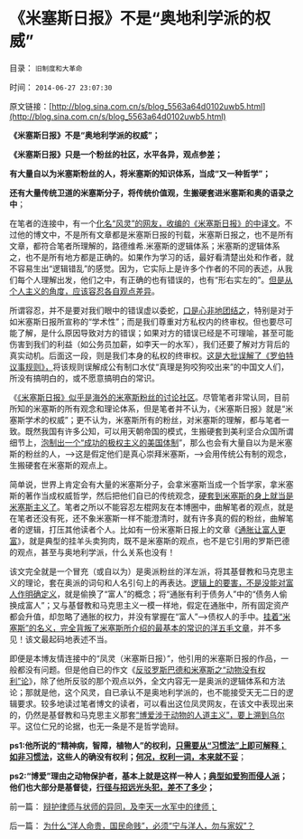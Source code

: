 # 《米塞斯日报》不是“奥地利学派的权威”

目录： `旧制度和大革命` 

时间： `2014-06-27 23:07:30` 

原文链接：[http://blog.sina.com.cn/s/blog_5563a64d0102uwb5.html](http://blog.sina.com.cn/s/blog_5563a64d0102uwb5.html)

**《米塞斯日报》不是“奥地利学派的权威”；**

**《米塞斯日报》只是一个粉丝的社区，水平各异，观点参差；**

**有大量自以为米塞斯粉丝的人，将米塞斯的知识体系，当成“又一种哲学”；**

**还有大量传统卫道的米塞斯分子，将传统价值观，生搬硬套进米塞斯和奥的语录之中**；

在笔者的连接中，有一个[化名“风灵”的网友，收编的《米塞斯日报》的中译文](http://blog.sina.com.cn/cdwdf)。不过他的博文中，不是所有文章都是米塞斯日报的刊载，米塞斯日报之，也不是所有文章，都符合笔者所理解的，路德维希.米塞斯的逻辑体系；米塞斯的逻辑体系之，也不是所有地方都是正确的。如果作为学习的话，最好看清楚出处和作者，就不容易生出“逻辑错乱”的感觉。因为，它实际上是许多个作者的不同的表述，从我们每个人理解出发，他们之中，有正确的也有错误的，也有“形右实左的”。[但是从个人主义的角度，应该容忍各自观点差异](../../../2014/6/8/自由的“个人观点扣帽子”和不恰当的“行政扣帽子”.md)。

所谓容忍，并不是要对我们眼中的错误虚以委蛇，[口是心非地团结之](../../../2014/1/12/“为了团结说假话”是民主观念中的缺德；.md)，特别是对于如米塞斯日报所宣称的“学术性”；而是我们尊重对方私权内的终审权。但也要尽可能了解，是什么原因导致对方的错误；如果对方的错误已经是不可理喻，甚至可能伤害到我们的利益（如公务员加薪，如李天一的水军），我们还要了解对方背后的真实动机。后面这一段，则是我们本身的私权的终审权。[这是大批误解了《罗伯特议事规则》，](../../../2014/2/22/敌对意形态不可以“反政府”，拒绝“妖魔化”.md)将该规则误解成公有制口水仗“真理是狗咬狗咬出来”的中国文人们，所没有搞明白的，或不愿意搞明白的常识。

《[《米塞斯日报》似乎是海外的米塞斯粉丝的讨论社区](../../../2012/6/10/奥地利学派不是权威的经济学；铅笔社不是权威的门户；.md)。尽管笔者非常认同，目前所知的米塞斯的所有观念和理论体系，但是笔者并不认为，《米塞斯日报》就是“米塞斯学术的权威”；更不认为，米塞斯所有的粉丝，对米塞斯的理解，都与笔者一致。既然我国有许多公知，可以用天朝帝国的模式，生搬硬套到美利坚合众国所谓细节上，[泡制出一个“成功的极权主义的美国体制](../../../2014/5/27/俺国公知们对西方乌托邦化的共识.md)”，那么也会有大量自以为是米塞斯的粉丝的人，——>这是假定他们是真心崇拜米塞斯，——>会用传统公有制的观念，生搬硬套在米塞斯的观点上。

简单说，世界上肯定会有大量的米塞斯分子，会拿米塞斯当成一个哲学家，拿米塞斯的著作当成权威哲学，然后把他们自已的传统观念，[硬套到米塞斯的身上就当是米塞斯主义了](../../../2011/1/27/米塞斯《人类行为的经济学分析》的分析.md)。笔者之所以不能容忍左棍网友在本博圈中，曲解笔者的观点，就是在笔者还没有死，还不象米塞斯一样不能澄清时，就有许多真的假的粉丝，曲解笔者的逻辑，打压其他读者个人。比如有一份米塞斯日报上的文章《[通胀让富人更富](http://article.yeeyan.org/view/332720/410470)》，就是典型的挂羊头卖狗肉，既不是米塞斯的观点，也不是它引用的罗斯巴德的观点，甚至与奥地利学派，什么关系也没有！

该文完全就是一个冒充（或自以为）是奥派粉丝的洋左派，将其基督教和马克思主义的理论，套在奥派的词句和人名引句上的再表达。[逻辑上的要害，不是没能对富人作明确定义](../../../2011/10/10/美国的有钱人都是穷人，美国穷人才会有钱.md)，就是偷换了“富人”的概念；将“通胀有利于债务人”中的“债务人偷换成富人”；又与基督教和马克思主义一模一样地，假定在通胀中，所有固定资产都会升值，却忽略了通胀的权力，并没有掌握在“富人”——>债权人的手中。[挂着“米塞斯”的名义，完全背叛了米塞斯所介绍的最基本的常识的洋五毛文章](../../../2011/2/26/哈耶克分子和“民主的权威”.md)，并不多见！该文最起码地表述不当。

即便是本博友情连接中的“凤灵（米塞斯日报）”，他引用的米塞斯日报的作品，一般都没有问题。但是他自已的作文《[反驳罗斯巴德和米塞斯之“动物没有权利”论](http://blog.sina.com.cn/s/blog_3d3fb2810101jvj1.html)》，除了他所反驳的那个观点以外，全文内容无一是奥派的逻辑体系和方法论；那就是他，这个风灵，自已承认不是奥地利学派的，也不能接受天无二日的逻辑要求。较多地读过笔者博文的读者，可以看出这位凤灵网友，在该文中表现出来的，仍然是基督教和马克思主义那套[“博爱涉于动物的人道主义”，要上溯到乌尔](../../../2012/4/7/罗马法学家的先知和伪善“人人平等＝人畜平等”.md)平。这位仁兄的论据，也无一条是不是哲学诡辩。

**ps1:他所说的“精神病，智障，植物人”的权利，[只需要从“习惯法”上即可解释；如非习惯法](../../../2013/9/12/理解西方习惯法的变迁，反思基督教传统的谬误；.md)，这些人的确没有权利；[何况，权利一词，本来就不妥](../../../2013/8/27/欧洲民主先哲的概念混乱，民主启蒙与极权主义的共同起源.md)**；

**ps2:“博爱”理由之动物保护者，基本上就是这样一种人；[典型如爱狗而侵人派](../../../2013/7/8/狗吃人！人道主义泛滥导致的低人权令“权贵的狗，比穷人的命珍贵”.md)；他们也大部分是基督徒，[行径与招远光头犯，差不了多少](../../../2014/6/4/从招远信教事件，观察公知及基督教，与全能神教的亲缘关系.md)；**

前一篇： [辩护律师与状师的异同，及李天一水军中的律师；](../../../2014/6/29/辩护律师与状师的异同，及李天一水军中的律师；.md)

后一篇： [为什么“洋人命贵，国民命贱”，必须“宁与洋人，勿与家奴”？](../../../2014/6/25/为什么“洋人命贵，国民命贱”，必须“宁与洋人，勿与家奴”？.md)

